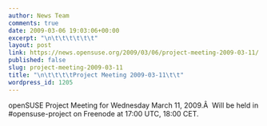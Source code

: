 ```yaml
---
author: News Team
comments: true
date: 2009-03-06 19:03:06+00:00
excerpt: "\n\t\t\t\t\t\t"
layout: post
link: https://news.opensuse.org/2009/03/06/project-meeting-2009-03-11/
published: false
slug: project-meeting-2009-03-11
title: "\n\t\t\t\tProject Meeting 2009-03-11\t\t"
wordpress_id: 1205
---
```

openSUSE Project Meeting for Wednesday March 11, 2009.Â  Will be held in #opensuse-project on Freenode at 17:00 UTC, 18:00 CET.		
